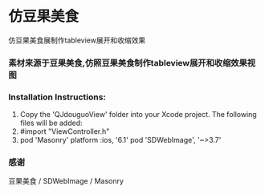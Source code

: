 仿豆果美食
===================================
仿豆果美食展制作tableview展开和收缩效果



### 素材来源于豆果美食,仿照豆果美食制作tableview展开和收缩效果视图

### Installation Instructions:

1. Copy the 'QJdouguoView' folder into your Xcode project. The following files will be added:
2. #import "ViewController.h"
3. pod 'Masonry'
   platform :ios, '6.1'
   pod 'SDWebImage', '~>3.7'


### 感谢
豆果美食 / SDWebImage / Masonry 






